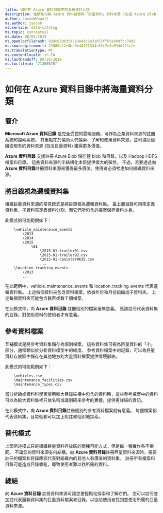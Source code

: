 ```yaml
---
title: 如何在 Azure 資料目錄中將海量資料分類
description: 強調如何將 Azure 資料目錄與「巨量資料」資料來源 (包括 Azure Blob 儲存體、Azure Data Lake 及 Hadoop HDFS) 搭配使用的操作說明文章。
author: JasonWHowell
ms.author: jasonh
ms.service: data-catalog
ms.topic: conceptual
ms.date: 08/01/2019
ms.openlocfilehash: 88dc85003fa2a3e41d8a31055ff8ba9b0fcc7492
ms.sourcegitcommit: 29880cf2e4ba9e441f7334c67c7e6a994df21cfe
ms.translationtype: MT
ms.contentlocale: zh-TW
ms.lasthandoff: 09/26/2019
ms.locfileid: "71300576"
---
```

# <a name="how-to-catalog-big-data-in-azure-data-catalog"></a>如何在 Azure 資料目錄中將海量資料分類

## <a name="introduction"></a>簡介

**Microsoft Azure 資料目錄** 是完全受控的雲端服務，可作為企業資料來源的註冊系統和探索系統。 其重點在於協助人們探索、了解和使用資料來源，並可協助組織從現有的資料來源 (包括巨量資料) 獲得更多價值。

**Azure 資料目錄** 支援註冊 Azure Blob 儲存體 blob 和目錄，以及 Hadoop HDFS 檔案和目錄。 這些資料來源的半結構化本質提供很大的彈性。 不過，若要透過向 **Azure 資料目錄**註冊資料來源來獲得最多價值，使用者必須考慮如何組織資料來源。

## <a name="directories-as-logical-data-sets"></a>將目錄視為邏輯資料集

組織巨量資料來源的常見模式是將目錄視為邏輯資料集。 最上層目錄可用來定義資料集，子資料夾定義資料分割，而它們所包含的檔案儲存資料本身。

此模式的可能範例如下：

```text
    \vehicle_maintenance_events
        \2013
        \2014
        \2015
            \01
                \2015-01-trailer01.csv
                \2015-01-trailer92.csv
                \2015-01-canister9635.csv
                ...
    \location_tracking_events
        \2013
        ...
```

在此範例中，vehicle_maintenance_events 和 location_tracking_events 代表邏輯資料集。 上述每個資料夾包含資料檔案，依據年份和月份組織成子資料夾。 上述每個資料夾可能包含數百或數千個檔案。

在此模式中，向 **Azure 資料目錄** 註冊個別的檔案毫無意義。 應該註冊代表資料集的目錄，對使用資料的使用者才有意義。

## <a name="reference-data-files"></a>參考資料檔案

互補模式是將參考資料集儲存為個別檔案。 這些資料集可視為巨量資料的「小」部分，通常類似於分析資料模型中的維度。 參考資料檔案中的記錄，可以為巨量資料存放區中儲存在其他地方的大量資料檔案提供情境脈絡。

此模式的可能範例如下：

```text
    \vehicles.csv
    \maintenance_facilities.csv
    \maintenance_types.csv
```

當分析師或資料科學家使用較大目錄結構中包含的資料時，這些參考檔案中的資料可以為較大資料集裡只依名稱或識別碼來參考的實體，提供更詳細的資訊。

在此模式中，向 **Azure 資料目錄**註冊個別的參考資料檔案就有意義。 每個檔案都代表資料集，且每個都可以加上附註和個別地探索。

## <a name="alternate-patterns"></a>替代模式

上節所述模式只是組織巨量資料存放區的兩種可能方式，但是每一種實作各不相同。 不論您的資料來源有何結構，向 **Azure 資料目錄**註冊巨量資料來源時，需要註冊的檔案和目錄應該代表對組織內的其他人有價值的資料集。 註冊所有檔案和目錄可能造成目錄雜亂，導致使用者難以找所需的資料。

## <a name="summary"></a>總結

向 **Azure 資料目錄** 註冊資料來源可讓您更輕鬆地探索和了解它們。 您可以註冊並加註代表邏輯資料集的巨量資料檔案和目錄，以協助使用者找到並使用所需的巨量資料來源。
